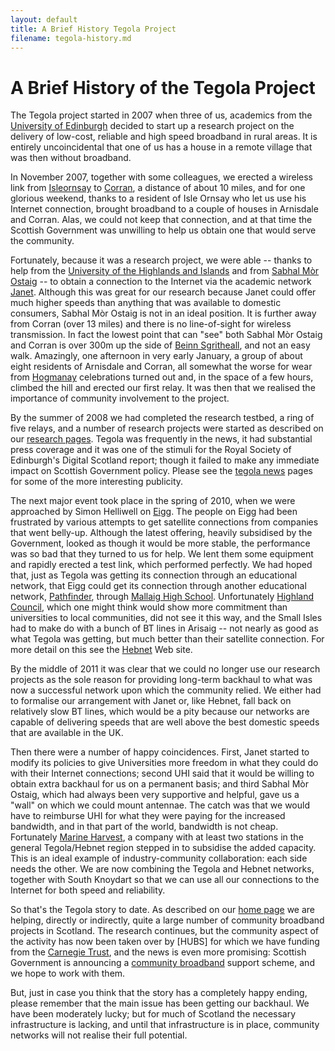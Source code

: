 ```yaml
---
layout: default
title: A Brief History Tegola Project
filename: tegola-history.md
---
```


A Brief History of the Tegola Project
=====================================

The Tegola project started in 2007 when three of us, academics from the
[University of Edinburgh] decided to start up a research project on the
delivery of low-cost, reliable and high speed broadband in rural areas.  It is
entirely uncoincidental that one of us has a
house in a remote village that was then without broadband.

In November 2007, together with some colleagues, we erected a wireless
link from [Isleornsay] to [Corran], a distance of about 10 miles, and for
one glorious weekend, thanks to a resident of Isle Ornsay who let us
use his Internet connection, brought broadband to a couple of houses
in Arnisdale and Corran.  Alas, we could not keep that connection, and
at that time the Scottish Government was unwilling to help us obtain
one that would serve the community.

Fortunately, because it was a research project, we were able -- thanks
to help from the [University of the Highlands and Islands] and from 
[Sabhal Mòr Ostaig] -- to obtain a connection to the
Internet via the academic network [Janet].  Although this was great
for our research because Janet could offer much higher speeds than
anything that was available to domestic consumers, Sabhal Mòr Ostaig
is not in an ideal position.  It is further away from Corran (over 13
miles) and there is no line-of-sight for wireless transmission.  In
fact the lowest point that can "see" both Sabhal Mòr Ostaig and Corran
is over 300m up the side of [Beinn Sgritheall], and not an easy walk.
Amazingly, one afternoon in very early January, a group of about eight
residents of Arnisdale and Corran, all somewhat the worse for wear
from [Hogmanay] celebrations turned out and, in the space of a few hours,
climbed the hill and erected our first relay.  It was then that we
realised the importance of community involvement to the project.

By the summer of 2008 we had completed the research testbed, a ring of
five relays, and a number of research projects were started as
described on our [research pages].  Tegola was frequently in the
news, it had substantial press coverage and it was one of the stimuli
for the Royal Society of Edinburgh's Digital Scotland report;  though
it failed to make any immediate impact on Scottish Government
policy. Please see the [tegola news] pages for some of the more
interesting publicity.


The next major event took place  in the spring of 2010, 
when we were approached by Simon
Helliwell on [Eigg]. The people on Eigg had been frustrated by various
attempts to get satellite connections from companies that went
belly-up.  Although the latest offering,  heavily
subsidised  by the Government, looked as though it would be more
stable, the performance was so bad that they turned to us for help. 
We lent them some equipment and rapidly erected a test link, which
performed perfectly. We had hoped that, just as Tegola was
getting its connection through an educational network, that Eigg could
get its connection through another educational network, [Pathfinder],
through [Mallaig High School].
Unfortunately [Highland Council], which one might think would show more
commitment than universities to local communities, did
not see it this way, and the Small Isles had to make do with a bunch of BT lines
in Arisaig -- not nearly as good as what Tegola was getting, but much
better than their satellite connection.  For more detail on this see
the [Hebnet] Web site.


By the middle of 2011 it was clear that we could  no longer use our
research
projects as the sole reason for providing long-term backhaul to what was now a
successful network upon which the community relied.  We either had to formalise our
arrangement with Janet or, like Hebnet, fall back on relatively slow
BT lines, which would be a pity because our networks are capable of
delivering speeds that are well above the best domestic speeds that
are available in the UK.

Then there were a number of happy coincidences.  First, Janet
started to modify its policies to give Universities more freedom in what
they could do with their Internet connections;  second UHI said that it
would be willing to obtain extra backhaul for us on a permanent basis;
and third Sabhal Mòr Ostaig, which had always been very supportive and
helpful,
gave us a "wall" on which we could mount antennae. The catch was that
we would have to reimburse UHI for what they were paying for the
increased bandwidth, and in that part of the world, bandwidth is not
cheap.  Fortunately [Marine Harvest], a company with at least two
stations in the general Tegola/Hebnet region stepped in to subsidise
the added capacity.  This is an ideal example of industry-community
collaboration: each side needs the other. We are now combining the
Tegola and Hebnet networks, together with South Knoydart so that we
can use all our connections to the Internet for both speed and
reliability. 

So that's the Tegola story to date. As described on our [home page] we
are helping, directly or indirectly, quite a large number of community
broadband projects in Scotland. The research continues, but the
community aspect of the activity has now been taken over by [HUBS] for
which we have funding from the [Carnegie Trust], and the news is even
more promising:  Scottish Government is announcing a [community
broadband] support scheme, and we hope to work with them.

But, just in case you think that the story has a completely happy
ending, please remember that the main issue has been  getting our
backhaul.  We have been moderately lucky; but for much of Scotland the
necessary infrastructure is lacking, and until that infrastructure is in place,
community networks will not realise their full potential.


[Corran]:http://en.wikipedia.org/wiki/Corran,_Loch_Hourn
[Isleornsay]:http://en.wikipedia.org/wiki/Isleornsay
[Sabhal Mòr Ostaig]:http://www.smo.uhi.ac.uk/index_gd.html
[University of Edinburgh]:http://www.ed.ac.uk
[University of the Highlands and Islands]:http://www.uhi.ac.uk
[JANET]:https://www.ja.net/
[Beinn Sgritheall]:http://en.wikipedia.org/wiki/Beinn_Sgritheall
[Hogmanay]:http://en.wikipedia.org/wiki/Hogmanay
[tegola news]:/tegola-news/index.html
[Eigg]:http://en.wikipedia.org/wiki/Eigg
[research pages]:/research/index.html
[Pathfinder]: http://www.pathfindernorth.co.uk/
[Highland Council]:http://www.highland.gov.uk/
[Hebnet]: http://www.hebnet.co.uk/
[Mallaig High School]: http://www.mallaighigh.highland.sch.uk/
[Marine Harvest]: http://www.marineharvest.com/
[Carnegie Trust]: http://www.carnegie-trust.org/
[home page]: /index.html
[community broadband]: http://www.bbc.co.uk/news/uk-scotland-19193901
[research pages]: /tegola-research/index.html
